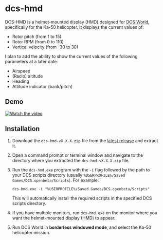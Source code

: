 # dcs-hmd

DCS-HMD is a helmet-mounted display (HMD) designed for [DCS World](https://www.digitalcombatsimulator.com/), specifically for the Ka-50 helicopter. It displays the current values of:

- Rotor pitch (from 1 to 15)
- Rotor RPM (from 0 to 110)
- Vertical velocity (from -30 to 30)

I plan to add the ability to show the current values of the following parameters at a later date:

- Airspeed
- (Radio) altitude
- Heading
- Attitude indicator (bank/pitch)

## Demo

[![Watch the video](https://markdown-videos.deta.dev/youtube/zoILcRMmNAw)](https://www.youtube.com/watch?v=zoILcRMmNAw)

## Installation

1. Download the `dcs-hmd-vX.X.X.zip` file from the [latest release](https://github.com/dimchansky/dcs-hmd/releases/latest) and extract it.

2. Open a command prompt or terminal window and navigate to the directory where you extracted the `dcs-hmd-vX.X.X.zip` file.

3. Run the `dcs-hmd.exe` program with the `-i` flag followed by the path to your DCS scripts directory (usually `%USERPROFILE%/Saved Games/DCS.openbeta/Scripts`). For example:

       dcs-hmd.exe -i "%USERPROFILE%/Saved Games/DCS.openbeta/Scripts"

   This will automatically install the required scripts in the specified DCS scripts directory.

4. If you have multiple monitors, run `dcs-hmd.exe` on the monitor where you want the helmet-mounted display (HMD) to appear.

5. Run DCS World in **borderless windowed mode**, and select the Ka-50 helicopter mission.
